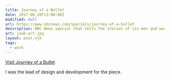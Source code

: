 ```yaml
---
title: Journey of a Bullet
date: 2017-06-20T13:00:00Z
modified: null
url: https://www.nbcnews.com/specials/journey-of-a-bullet
description: NBC News special that tells the stories of six men and women coping after traumas suffered from Iraq to the streets of Chicago.
art: joab-art.jpg
layout: post.njk
tags: 
  - work
---
```


[Visit Journey of a Bullet]({{url}})

I was the lead of design and development for the piece.
